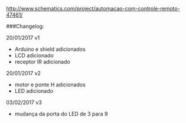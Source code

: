 http://www.schematics.com/project/automacao-com-controle-remoto-47461/

###Changelog:

 20/01/2017 v1
- Arduino e shield adicionados
- LCD adicionado
- receptor IR adicionado

20/01/2017 v2
- motor e ponte H adicionados
- LED adicionado

03/02/2017 v3
- mudança da porta do LED de 3 para 9
